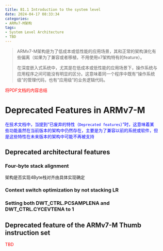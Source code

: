 ```yaml
---
title: B1.1 Introduction to the system level
date: 2024-04-17 08:33:34
categories:
- ARMv7-M架构
tags:
- System Level Architecture
- TBD
---
```




> ARMv7-M架构是为了低成本或低性能的应用场景，其和正常的架构演化有些偏离（如果为了兼容或者移植，不用使用v7架构特有的feature）。
>
> 
>
> 在深度嵌入式系统中，尤其是在低成本或低性能的应用场景下，操作系统与应用程序之间可能没有明显的区分。这意味着同一个程序中既有“操作系统级”的管理代码，也有“应用级”的业务逻辑代码。



<font color=red>将PDF文档的内容总结</font>



# Deprecated Features in ARMv7-M

<font color=blue>在技术文档中，当提到“已废弃的特性（`Deprecated features`）”时，这意味着某些功能虽然在当前版本的架构中仍然存在，主要是为了兼容以前的系统或软件，但是这些特性在未来版本的架构中可能不再被支持</font>

## Deprecated architectural features

### Four-byte stack alignment

架构是否实现4Byte栈对齐由具体实现确定

### Context switch optimization by not stacking LR

### Setting both DWT_CTRL.PCSAMPLENA and DWT_CTRL.CYCEVTENA to 1



## Deprecated feature of the ARMv7-M Thumb instruction set  



<font color=red>TBD</font>
